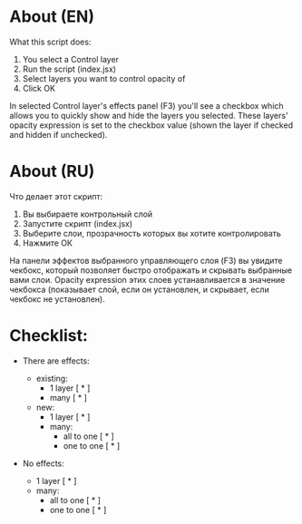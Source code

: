 # About (EN)

What this script does:
1. You select a Control layer
2. Run the script (index.jsx)
3. Select layers you want to control opacity of
4. Click OK

In selected Control layer's effects panel (F3) you'll see a checkbox which allows you to quickly show and hide the layers you selected.
These layers' opacity expression is set to the checkbox value (shown the layer if checked and hidden if unchecked).

# About (RU)

Что делает этот скрипт:
1. Вы выбираете контрольный слой
2. Запустите скрипт (index.jsx)
3. Выберите слои, прозрачность которых вы хотите контролировать
4. Нажмите ОК

На панели эффектов выбранного управляющего слоя (F3) вы увидите чекбокс, который позволяет быстро отображать и скрывать выбранные вами слои.
Opacity expression этих слоев устанавливается в значение чекбокса (показывает слой, если он установлен, и скрывает, если чекбокс не установлен).


# Checklist:

- There are effects:
  - existing:
      - 1 layer       [ * ]
      - many          [ * ]
  - new:
      - 1 layer       [ * ]
      - many:
        - all to one  [ * ]
        - one to one  [ * ]

- No effects:
  - 1 layer           [ * ]
  - many:
    - all to one      [ * ]
    - one to one      [ * ]